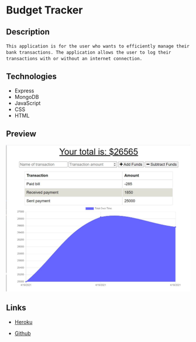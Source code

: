 # Budget Tracker

## Description

` This application is for the user who wants to efficiently manage their bank transactions. The application allows the user to log their transactions with or without an internet connection. `

## Technologies

* Express
* MongoDB
* JavaScript
* CSS
* HTML

## Preview

![image](./public/snapshot/budget-snap.JPG)

## Links

* [Heroku](https://budget-tracker-b.herokuapp.com/)

* [Github](https://github.com/brdyherr/budget-tracker)
